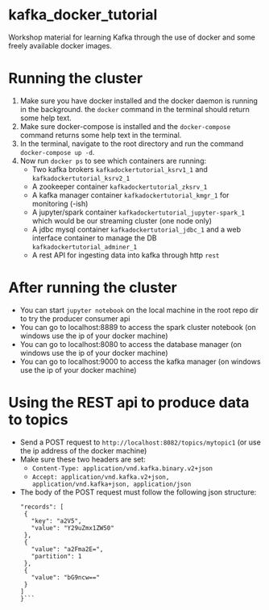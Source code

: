 # kafka_docker_tutorial
Workshop material for learning Kafka through the use of docker and some freely available docker images.

# Running the cluster
1. Make sure you have docker installed and the docker daemon is running in the background. the ```docker``` command in the terminal should return some help text.
2. Make sure docker-compose is installed and the ```docker-compose``` command returns some help text in the terminal.
3. In the terminal, navigate to the root directory and run the command ```docker-compose up -d```.
4. Now run ```docker ps``` to see which containers are running:
    * Two kafka brokers ```kafkadockertutorial_ksrv1_1``` and ```kafkadockertutorial_ksrv2_1```
    * A zookeeper container ```kafkadockertutorial_zksrv_1```
    * A kafka manager container ```kafkadockertutorial_kmgr_1``` for monitoring (-ish)
    * A jupyter/spark container ```kafkadockertutorial_jupyter-spark_1``` which would be our streaming cluster (one node only)
    * A jdbc mysql container ```kafkadockertutorial_jdbc_1``` and a web interface container to manage the DB ```kafkadockertutorial_adminer_1```
    * A rest API for ingesting data into kafka through http ```rest```

# After running the cluster
* You can start ```jupyter notebook``` on the local machine in the root repo dir to try the producer consumer api
* You can go to localhost:8889 to access the spark cluster notebook (on windows use the ip of your docker machine)
* You can go to localhost:8080 to access the database manager (on windows use the ip of your docker machine)
* You can go to localhost:9000 to access the kafka manager (on windows use the ip of your docker machine)

# Using the REST api to produce data to topics
* Send a POST request to ```http://localhost:8082/topics/mytopic1``` (or use the ip address of the docker machine)
* Make sure these two headers are set:
   * ```Content-Type: application/vnd.kafka.binary.v2+json```
   * ```Accept: application/vnd.kafka.v2+json, application/vnd.kafka+json, application/json```
* The body of the POST request must follow the following json structure:
   ```{
  "records": [
    {
      "key": "a2V5",
      "value": "Y29uZmx1ZW50"
    },
    {
      "value": "a2Fma2E=",
      "partition": 1
    },
    {
      "value": "bG9ncw=="
    }
  ]
  }```
